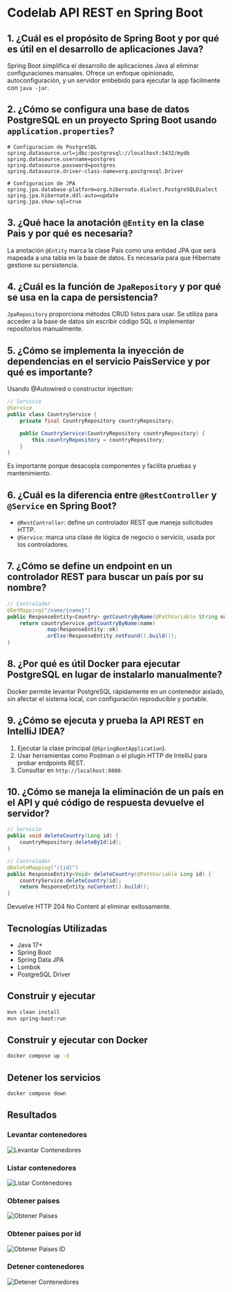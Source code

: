 # Codelab API REST en Spring Boot

## 1. ¿Cuál es el propósito de Spring Boot y por qué es útil en el desarrollo de aplicaciones Java?
Spring Boot simplifica el desarrollo de aplicaciones Java al eliminar configuraciones manuales. Ofrece un enfoque opinionado, autoconfiguración, y un servidor embebido para ejecutar la app fácilmente con `java -jar`.

## 2. ¿Cómo se configura una base de datos PostgreSQL en un proyecto Spring Boot usando `application.properties`?
```properties
# Configuracion de PostgreSQL
spring.datasource.url=jdbc:postgresql://localhost:5432/mydb
spring.datasource.username=postgres
spring.datasource.password=postgres
spring.datasource.driver-class-name=org.postgresql.Driver

# Configuracion de JPA
spring.jpa.database-platform=org.hibernate.dialect.PostgreSQLDialect
spring.jpa.hibernate.ddl-auto=update
spring.jpa.show-sql=true
```

## 3. ¿Qué hace la anotación `@Entity` en la clase Pais y por qué es necesaria?
La anotación `@Entity` marca la clase Pais como una entidad JPA que será mapeada a una tabla en la base de datos. Es necesaria para que Hibernate gestione su persistencia.

## 4. ¿Cuál es la función de `JpaRepository` y por qué se usa en la capa de persistencia?
`JpaRepository` proporciona métodos CRUD listos para usar. Se utiliza para acceder a la base de datos sin escribir código SQL o implementar repositorios manualmente.

## 5. ¿Cómo se implementa la inyección de dependencias en el servicio PaisService y por qué es importante?
Usando @Autowired o constructor injection:

```java
// Servicio
@Service
public class CountryService {
    private final CountryRepository countryRepository;

    public CountryService(CountryRepository countryRepository) {
        this.countryRepository = countryRepository;
    }
}
```
Es importante porque desacopla componentes y facilita pruebas y mantenimiento.

## 6. ¿Cuál es la diferencia entre `@RestController` y `@Service` en Spring Boot?
* `@RestController`: define un controlador REST que maneja solicitudes HTTP.
* `@Service`: marca una clase de lógica de negocio o servicio, usada por los controladores.

## 7. ¿Cómo se define un endpoint en un controlador REST para buscar un país por su nombre?
```java
// Controlador
@GetMapping("/name/{name}")
public ResponseEntity<Country> getCountryByName(@PathVariable String name) {
    return countryService.getCountryByName(name)
            .map(ResponseEntity::ok)
            .orElse(ResponseEntity.notFound().build());
}
```

## 8. ¿Por qué es útil Docker para ejecutar PostgreSQL en lugar de instalarlo manualmente?
Docker permite levantar PostgreSQL rápidamente en un contenedor aislado, sin afectar el sistema local, con configuración reproducible y portable.

## 9. ¿Cómo se ejecuta y prueba la API REST en IntelliJ IDEA?
1. Ejecutar la clase principal (`@SpringBootApplication`).
2. Usar herramientas como Postman o el plugin HTTP de IntelliJ para probar endpoints REST.
3. Consultar en `http://localhost:8080`.

## 10. ¿Cómo se maneja la eliminación de un país en el API y qué código de respuesta devuelve el servidor?
```java
// Servicio
public void deleteCountry(Long id) {
    countryRepository.deleteById(id);
}

// Controlador
@DeleteMapping("/{id}")
public ResponseEntity<Void> deleteCountry(@PathVariable Long id) {
    countryService.deleteCountry(id);
    return ResponseEntity.noContent().build();
}
```
Devuelve HTTP 204 No Content al eliminar exitosamente.

## Tecnologías Utilizadas
- Java 17+
- Spring Boot
- Spring Data JPA
- Lombok
- PostgreSQL Driver

## Construir y ejecutar
```sh
mvn clean install
mvn spring-boot:run
```

## Construir y ejecutar con Docker
```sh
docker compose up -d
```

## Detener los servicios
```sh
docker compose down
```

## Resultados

### Levantar contenedores
![Levantar Contenedores](/api-rest/images/levantar-contenedores.png)

### Listar contenedores
![Listar Contenedores](/api-rest/images/listar-contenedores.png)

### Obtener paises
![Obtener Paises](/api-rest/images/obtener-paises.png)

### Obtener paises por id
![Obtener Paises ID](/api-rest/images/obtener-pais-id.png)

### Detener contenedores
![Detener Contenedores](/api-rest/images/detener-contenedores.png)